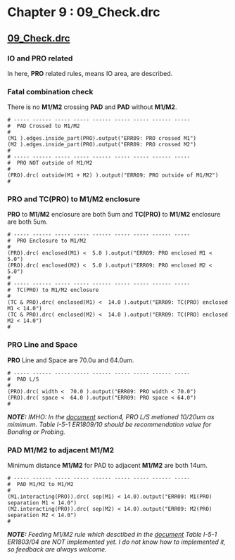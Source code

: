 # Chapter 9 : 09_Check.drc

## [09_Check.drc](../tech/drc/09_Check.drc)

### IO and PRO related

In here, **PRO** related rules, means IO area, are described. 

### Fatal combination check

There is no **M1/M2** crossing **PAD** and **PAD** without **M1/M2**.

```
# ----- ------ ----- ----- ------ ----- ----- ------ ----- 
#  PAD Crossed to M1/M2
# 
(M1 ).edges.inside_part(PRO).output("ERR09: PRO crossed M1")
(M2 ).edges.inside_part(PRO).output("ERR09: PRO crossed M2")
#
# ----- ------ ----- ----- ------ ----- ----- ------ ----- 
#  PRO NOT outside of M1/M2 
# 
(PRO).drc( outside(M1 + M2) ).output("ERR09: PRO outside of M1/M2")
#
```
### PRO and TC(PRO) to M1/M2 enclosure

**PRO** to **M1/M2** enclosure are both 5um and **TC(PRO)** to **M1/M2** enclosure are both 5um.

```
# ----- ------ ----- ----- ------ ----- ----- ------ ----- 
#  PRO Enclosure to M1/M2
#
(PRO).drc( enclosed(M1) <  5.0 ).output("ERR09: PRO enclosed M1 < 5.0")
(PRO).drc( enclosed(M2) <  5.0 ).output("ERR09: PRO enclosed M2 < 5.0")
#
# ----- ------ ----- ----- ------ ----- ----- ------ ----- 
#  TC(PRO) to M1/M2 enclosure
#
(TC & PRO).drc( enclosed(M1) <  14.0 ).output("ERR09: TC(PRO) enclosed M1 < 14.0")
(TC & PRO).drc( enclosed(M2) <  14.0 ).output("ERR09: TC(PRO) enclosed M2 < 14.0")
#
```

### PRO Line and Space

**PRO** Line and Space are 70.0u and 64.0um.

```
# ----- ------ ----- ----- ------ ----- ----- ------ ----- 
#  PAD L/S 
#
(PRO).drc( width <  70.0 ).output("ERR09: PRO width < 70.0")
(PRO).drc( space <  64.0 ).output("ERR09: PRO space < 64.0")
#
```
_**NOTE:** IMHO: In the [document](../openIP62/IP62/Technology/doc/OS00_リファレンスマニュアル_rev1.1.pdf) section4, PRO L/S metioned 10/20um as mimimum. Table I-5-1 ER1809/10 should be recommendation value for Bonding or Probing._

### PAD M1/M2 to adjacent M1/M2

Minimum distance **M1/M2** for PAD to adjacent **M1/M2** are both 14um.

```
# ----- ------ ----- ----- ------ ----- ----- ------ ----- 
#  PAD M1/M2 to M1/M2
#
(M1.interacting(PRO)).drc( sep(M1) < 14.0).output("ERR09: M1(PRO) separation M1 < 14.0")
(M2.interacting(PRO)).drc( sep(M2) < 14.0).output("ERR09: M2(PRO) separation M2 < 14.0")
#
```
_**NOTE:** Feeding M1/M2 rule which desctibed in the [document](../openIP62/IP62/Technology/doc/OS00_リファレンスマニュアル_rev1.1.pdf) Table I-5-1 ER1803/04 are NOT implemented yet. I do not know how to implemented it, so feedback are always welcome._

